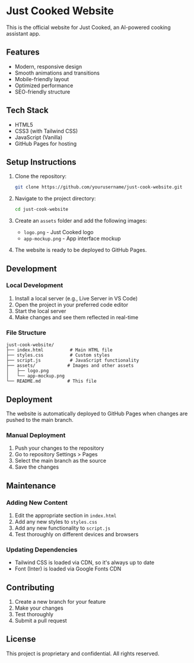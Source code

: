 # Just Cooked Website

This is the official website for Just Cooked, an AI-powered cooking assistant app.

## Features

- Modern, responsive design
- Smooth animations and transitions
- Mobile-friendly layout
- Optimized performance
- SEO-friendly structure

## Tech Stack

- HTML5
- CSS3 (with Tailwind CSS)
- JavaScript (Vanilla)
- GitHub Pages for hosting

## Setup Instructions

1. Clone the repository:
   ```bash
   git clone https://github.com/yourusername/just-cook-website.git
   ```

2. Navigate to the project directory:
   ```bash
   cd just-cook-website
   ```

3. Create an `assets` folder and add the following images:
   - `logo.png` - Just Cooked logo
   - `app-mockup.png` - App interface mockup

4. The website is ready to be deployed to GitHub Pages.

## Development

### Local Development

1. Install a local server (e.g., Live Server in VS Code)
2. Open the project in your preferred code editor
3. Start the local server
4. Make changes and see them reflected in real-time

### File Structure

```
just-cook-website/
├── index.html          # Main HTML file
├── styles.css          # Custom styles
├── script.js           # JavaScript functionality
├── assets/            # Images and other assets
│   ├── logo.png
│   └── app-mockup.png
└── README.md          # This file
```

## Deployment

The website is automatically deployed to GitHub Pages when changes are pushed to the main branch.

### Manual Deployment

1. Push your changes to the repository
2. Go to repository Settings > Pages
3. Select the main branch as the source
4. Save the changes

## Maintenance

### Adding New Content

1. Edit the appropriate section in `index.html`
2. Add any new styles to `styles.css`
3. Add any new functionality to `script.js`
4. Test thoroughly on different devices and browsers

### Updating Dependencies

- Tailwind CSS is loaded via CDN, so it's always up to date
- Font (Inter) is loaded via Google Fonts CDN

## Contributing

1. Create a new branch for your feature
2. Make your changes
3. Test thoroughly
4. Submit a pull request

## License

This project is proprietary and confidential. All rights reserved. 